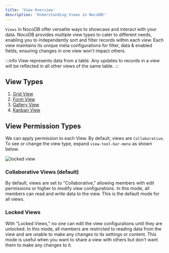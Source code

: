 ```yaml
---
title: 'View Overview'
description: 'Understanding Views in NocoDB!'
---
```


`Views` in NocoDB offer versatile ways to showcase and interact with your data. NocoDB provides multiple view types to cater to different needs, enabling you to independently sort and filter records within each view. Each view maintains its unique meta configurations for filter, data & enabled fields, ensuring changes in one view won't impact others.

:::info
View represents data from a table. Any updates to records in a view will be reflected in all other views of the same table.
:::

## View Types

1. [Grid View](view-types/grid)
2. [Form View](view-types/form)
3. [Gallery View](view-types/gallery)
4. [Kanban View](view-types/kanban)


## View Permission Types

We can apply permission to each View. By default, views are `Collaborative`. To see or change the view type, expand `view-tool-bar-menu` as shown below.

![locked view](/img/v2/views/locked-view.png)

### Collaborative Views (default)
By default, views are set to "Collaborative," allowing members with edit permissions or higher to modify view configurations. In this mode, all members can read and write data to the view. This is the default mode for all views.

### Locked Views
With "Locked Views," no one can edit the view configurations until they are unlocked. In this mode, all members are restricted to reading data from the view and are unable to make any changes to its settings or content. This mode is useful when you want to share a view with others but don't want them to make any changes to it.


